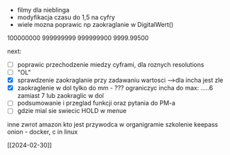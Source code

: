 - filmy dla nieblinga
- modyfikacja czasu do 1,5 na cyfry
- wiele mozna poprawic np zaokraglanie w DigitalWert()

100000000
999999999
999999900
9999.99500

next:
- [ ] poprawic przechodzenie miedzy cyframi, dla roznych resolutions
- [ ] "OL"
- [x] sprawdzenie zaokraglanie przy zadawaniu wartosci -->dla incha jest zle
- [x] zaokraglenie w dol tylko do mm - ??? ograniczyc incha do max: .....6 zamiast 7 lub zaokraglic w dol
- [ ] podsumowanie i przeglad funkcji oraz pytania do PM-a
- [ ] gdzie mial sie swiecic HOLD w menue

inne
zwrot amazon
kto jest przywodca w organigramie
szkolenie keepass
onion - docker, c in linux

[[2024-02-30]]



